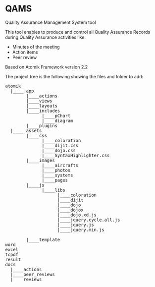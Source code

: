 QAMS
====

Quality Assurance Management System tool

This tool enables to produce and control all Quality Assurance Records during Quality Assurance activities like:
- Minutes of the meeting
- Action items
- Peer review

Based on Atomik Framework version 2.2

The project tree is the following showing the files and folder to add:
<pre>
atomik
  |____ app
        |____actions
        |____views
        |____layouts
        |____includes
              |____pChart
              |____diagram
        |____plugins
  |____ assets
        |____css
              |____coloration
              |____dijit.css
              |____dojo.css
              |____SyntaxHighlighter.css
        |____images
              |____aircrafts
              |____photos
              |____systems
              |____pages
        |____js
              |____libs
                    |____coloration
                    |____dijit
                    |____dojo
                    |____dojox
                    |____dojo.xd.js
                    |____jquery.cycle.all.js
                    |____jquery.js
                    |____jquery.min.js
                    
        |____template
word
excel
tcpdf
result
docs
  |____actions
  |____peer_reviews
  |____reviews
</pre>  
